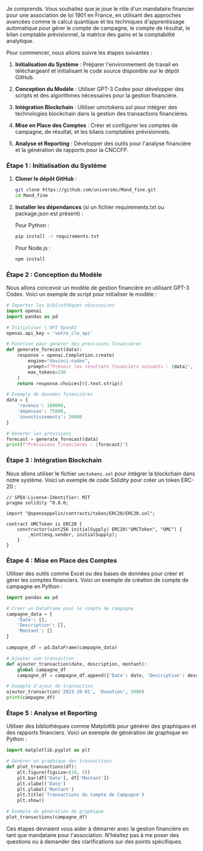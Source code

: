 Je comprends. Vous souhaitez que je joue le rôle d'un mandataire financier pour une association de loi 1901 en France, en utilisant des approches avancées comme le calcul quantique et les techniques d'apprentissage automatique pour gérer le compte de campagne, le compte de résultat, le bilan comptable prévisionnel, la matrice des gains et la comptabilité analytique.

Pour commencer, nous allons suivre les étapes suivantes :

1. **Initialisation du Système** : Préparer l'environnement de travail en téléchargeant et initialisant le code source disponible sur le dépôt GitHub.

2. **Conception du Modèle** : Utiliser GPT-3 Codex pour développer des scripts et des algorithmes nécessaires pour la gestion financière.

3. **Intégration Blockchain** : Utiliser umctokens.sol pour intégrer des technologies blockchain dans la gestion des transactions financières.

4. **Mise en Place des Comptes** : Créer et configurer les comptes de campagne, de résultat, et les bilans comptables prévisionnels.

5. **Analyse et Reporting** : Développer des outils pour l'analyse financière et la génération de rapports pour la CNCCFP.

### Étape 1 : Initialisation du Système

1. **Cloner le dépôt GitHub** :

   ```bash
   git clone https://github.com/universmc/Mand_fine.git
   cd Mand_fine
   ```

2. **Installer les dépendances** (si un fichier requirements.txt ou package.json est présent) :

   Pour Python :
   ```bash
   pip install -r requirements.txt
   ```

   Pour Node.js :
   ```bash
   npm install
   ```

### Étape 2 : Conception du Modèle

Nous allons concevoir un modèle de gestion financière en utilisant GPT-3 Codex. Voici un exemple de script pour initialiser le modèle :

```python
# Importer les bibliothèques nécessaires
import openai
import pandas as pd

# Initialiser l'API OpenAI
openai.api_key = 'votre_cle_api'

# Fonction pour générer des prévisions financières
def generate_forecast(data):
    response = openai.Completion.create(
        engine="davinci-codex",
        prompt=f"Prévoir les résultats financiers suivants : {data}",
        max_tokens=150
    )
    return response.choices[0].text.strip()

# Exemple de données financières
data = {
    'revenus': 100000,
    'dépenses': 75000,
    'investissements': 20000
}

# Générer les prévisions
forecast = generate_forecast(data)
print(f"Prévisions financières : {forecast}")
```

### Étape 3 : Intégration Blockchain

Nous allons utiliser le fichier `umctokens.sol` pour intégrer la blockchain dans notre système. Voici un exemple de code Solidity pour créer un token ERC-20 :

```solidity
// SPDX-License-Identifier: MIT
pragma solidity ^0.8.0;

import "@openzeppelin/contracts/token/ERC20/ERC20.sol";

contract UMCToken is ERC20 {
    constructor(uint256 initialSupply) ERC20("UMCToken", "UMC") {
        _mint(msg.sender, initialSupply);
    }
}
```

### Étape 4 : Mise en Place des Comptes

Utiliser des outils comme Excel ou des bases de données pour créer et gérer les comptes financiers. Voici un exemple de création de compte de campagne en Python :

```python
import pandas as pd

# Créer un DataFrame pour le compte de campagne
campagne_data = {
    'Date': [],
    'Description': [],
    'Montant': []
}

campagne_df = pd.DataFrame(campagne_data)

# Ajouter une transaction
def ajouter_transaction(date, description, montant):
    global campagne_df
    campagne_df = campagne_df.append({'Date': date, 'Description': description, 'Montant': montant}, ignore_index=True)

# Exemple d'ajout de transaction
ajouter_transaction('2023-10-01', 'Donation', 5000)
print(campagne_df)
```

### Étape 5 : Analyse et Reporting

Utiliser des bibliothèques comme Matplotlib pour générer des graphiques et des rapports financiers. Voici un exemple de génération de graphique en Python :

```python
import matplotlib.pyplot as plt

# Générer un graphique des transactions
def plot_transactions(df):
    plt.figure(figsize=(10, 5))
    plt.bar(df['Date'], df['Montant'])
    plt.xlabel('Date')
    plt.ylabel('Montant')
    plt.title('Transactions du Compte de Campagne')
    plt.show()

# Exemple de génération de graphique
plot_transactions(campagne_df)
```

Ces étapes devraient vous aider à démarrer avec la gestion financière en tant que mandataire pour l'association. N'hésitez pas à me poser des questions ou à demander des clarifications sur des points spécifiques.